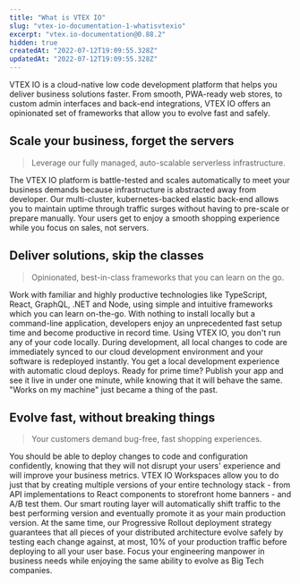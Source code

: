 ```yaml
---
title: "What is VTEX IO"
slug: "vtex-io-documentation-1-whatisvtexio"
excerpt: "vtex.io-documentation@0.88.2"
hidden: true
createdAt: "2022-07-12T19:09:55.328Z"
updatedAt: "2022-07-12T19:09:55.328Z"
---
```

VTEX IO is a cloud-native low code development platform that helps you deliver business solutions faster. From smooth, PWA-ready web stores, to custom admin interfaces and back-end integrations, VTEX IO offers an opinionated set of frameworks that allow you to evolve fast and safely.

## Scale your business, forget the servers

> Leverage our fully managed, auto-scalable serverless infrastructure.

The VTEX IO platform is battle-tested and scales automatically to meet your business demands because infrastructure is abstracted away from developer. Our multi-cluster, kubernetes-backed elastic back-end allows you to maintain uptime through traffic surges without having to pre-scale or prepare manually. Your users get to enjoy a smooth shopping experience while you focus on sales, not servers.

## Deliver solutions, skip the classes

> Opinionated, best-in-class frameworks that you can learn on the go.

Work with familiar and highly productive technologies like TypeScript, React, GraphQL, .NET and Node, using simple and intuitive frameworks which you can learn on-the-go. With nothing to install locally but a command-line application, developers enjoy an unprecedented fast setup time and become productive in record time. Using VTEX IO, you don't run any of your code locally. During development, all local changes to code are immediately synced to our cloud development environment and your software is redeployed instantly. You get a local development experience with automatic cloud deploys. Ready for prime time? Publish your app and see it live in under one minute, while knowing that it will behave the same. "Works on my machine" just became a thing of the past.

## Evolve fast, without breaking things

> Your customers demand bug-free, fast shopping experiences.

You should be able to deploy changes to code and configuration confidently, knowing that they will not disrupt your users' experience and will improve your business metrics. VTEX IO Workspaces allow you to do just that by creating multiple versions of your entire technology stack - from API implementations to React components to storefront home banners - and A/B test them. Our smart routing layer will automatically shift traffic to the best performing version and eventually promote it as your main production version. At the same time, our Progressive Rollout deployment strategy guarantees that all pieces of your distributed architecture evolve safely by testing each change against, at most, 10% of your production traffic before deploying to all your user base. Focus your engineering manpower in business needs while enjoying the same ability to evolve as Big Tech companies.
